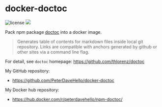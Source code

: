 docker-doctoc
==============

![license](https://img.shields.io/badge/license-GPLv3.0-brightgreen.svg?style=flat) ![](https://img.shields.io/docker/pulls/peterdavehello/npm-doctoc.svg)

Pack npm package [doctoc](https://github.com/thlorenz/doctoc) into a docker image.

> Generates table of contents for markdown files inside local git repository. Links are compatible with anchors generated by github or other sites via a command line flag.

For detail, see `doctoc` homepage: https://github.com/thlorenz/doctoc

My GitHub repository:
 - https://github.com/PeterDaveHello/docker-doctoc

My Docker hub repository:
 - https://hub.docker.com/r/peterdavehello/npm-doctoc/
